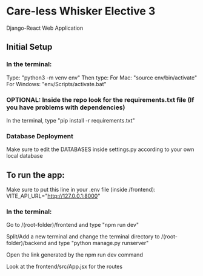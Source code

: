 # Care-less Whisker Elective 3

Django-React Web Application

## Initial Setup

### In the terminal:

Type: "python3 -m venv env"
Then type:
For Mac: "source env/bin/activate"
For Windows: "env/Scripts/activate.bat"

### OPTIONAL: Inside the repo look for the requirements.txt file (If you have problems with dependencies)

In the terminal, type "pip install -r requirements.txt"

### Database Deployment

Make sure to edit the DATABASES inside settings.py according to your own local database

## To run the app:

Make sure to put this line in your .env file (inside /frontend): VITE_API_URL="http://127.0.0.1:8000"

### In the terminal:

Go to /(root-folder)/frontend and type "npm run dev"

Split/Add a new terminal and change the terminal directory to /(root-folder)/backend and type "python manage.py runserver"

Open the link generated by the npm run dev command

Look at the frontend/src/App.jsx for the routes
